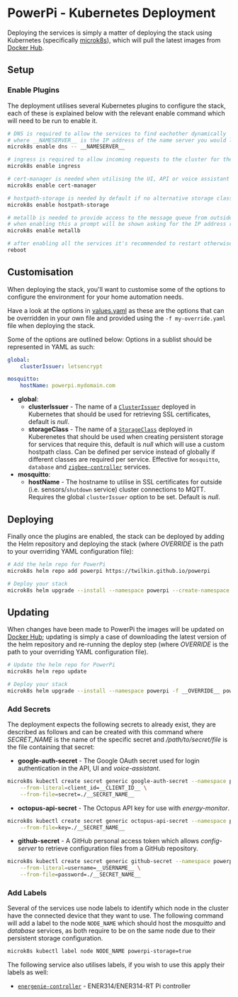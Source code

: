 # PowerPi - Kubernetes Deployment

Deploying the services is simply a matter of deploying the stack using Kubernetes (specifically [microk8s](https://microk8s.io/)), which will pull the latest images from [Docker Hub](https://hub.docker.com/u/twilkin).

## Setup

### Enable Plugins

The deployment utilises several Kubernetes plugins to configure the stack, each of these is explained below with the relevant enable command which will need to be run to enable it.

```bash
# DNS is required to allow the services to find eachother dynamically
# where __NAMESERVER__ is the IP address of the name server you would like to use, probably your router so DNS lookups for devices work inside the cluster
microk8s enable dns -- __NAMESERVER__

# ingress is required to allow incoming requests to the cluster for the UI, API or voice assistant integration.
microk8s enable ingress

# cert-manager is needed when utilising the UI, API or voice assistant integration to get HTTPS using an SSL certificate
microk8s enable cert-manager

# hostpath-storage is needed by default if no alternative storage class is provided instead
microk8s enable hostpath-storage

# metallb is needed to provide access to the message queue from outside the cluster (i.e. for sensors to generate messages)
# when enabling this a prompt will be shown asking for the IP address range for the load-balancer
microk8s enable metallb

# after enabling all the services it's recommended to restart otherwise you may have issues with ingress not working
reboot
```

## Customisation

When deploying the stack, you'll want to customise some of the options to configure the environment for your home automation needs.

Have a look at the options in [values.yaml](./values.yaml) as these are the options that can be overridden in your own file and provided using the `-f my-override.yaml` file when deploying the stack.

Some of the options are outlined below:
Options in a sublist should be represented in YAML as such:

```yaml
global:
    clusterIssuer: letsencrypt

mosquitto:
    hostName: powerpi.mydomain.com
```

- **global**:
    - **clusterIssuer** - The name of a [`ClusterIssuer`](https://cert-manager.io/docs/concepts/issuer/) deployed in Kubernetes that should be used for retrieving SSL certificates, default is _null_.
    - **storageClass** - The name of a [`StorageClass`](https://kubernetes.io/docs/concepts/storage/storage-classes/) deployed in Kuberenetes that should be used when creating persistent storage for services that require this, default is _null_ which will use a custom hostpath class. Can be defined per service instead of globally if different classes are required per service. Effective for `mosquitto`, `database` and [`zigbee-controller`](../controllers/zigbee/README.md) services.
- **mosquitto**:
    - **hostName** - The hostname to utilise in SSL certificates for outside (i.e. sensors/`shutdown` service) cluster connections to MQTT. Requires the global `clusterIssuer` option to be set. Default is _null_.

## Deploying

Finally once the plugins are enabled, the stack can be deployed by adding the Helm repository and deploying the stack (where _OVERRIDE_ is the path to your overriding YAML configuration file):

```bash
# Add the helm repo for PowerPi
microk8s helm repo add powerpi https://twilkin.github.io/powerpi

# Deploy your stack
microk8s helm upgrade --install --namespace powerpi --create-namespace -f __OVERRIDE__ powerpi powerpi/powerpi
```

## Updating

When changes have been made to PowerPi the images will be updated on [Docker Hub](https://hub.docker.com/u/twilkin); updating is simply a case of downloading the latest version of the helm repository and re-running the deploy step (where _OVERRIDE_ is the path to your overriding YAML configuration file).

```bash
# Update the helm repo for PowerPi
microk8s helm repo update

# Deploy your stack
microk8s helm upgrade --install --namespace powerpi -f __OVERRIDE__ powerpi powerpi/powerpi
```

### Add Secrets

The deployment expects the following secrets to already exist, they are described as follows and can be created with this command where _SECRET_NAME_ is the name of the specific secret and _/path/to/secret/file_ is the file containing that secret:

- **google-auth-secret** - The Google OAuth secret used for login authentication in the API, UI and _voice-assistant_.

```bash
microk8s kubectl create secret generic google-auth-secret --namespace powerpi \
    --from-literal=client_id=__CLIENT_ID__ \
    --from-file=secret=./__SECRET_NAME__
```

- **octopus-api-secret** - The Octopus API key for use with _energy-monitor_.

```bash
microk8s kubectl create secret generic octopus-api-secret --namespace powerpi \
    --from-file=key=./__SECRET_NAME__
```

- **github-secret** - A GitHub personal access token which allows _config-server_ to retrieve configuration files from a GitHub repository.

```bash
microk8s kubectl create secret generic github-secret --namespace powerpi \
    --from-literal=username=__USERNAME__ \
    --from-file=password=./__SECRET_NAME__
```

### Add Labels

Several of the services use node labels to identify which node in the cluster have the connected device that they want to use. The following command will add a label to the node `NODE_NAME` which should host the _mosquitto_ and _database_ services, as both require to be on the same node due to their persistent storage configuration.

```bash
microk8s kubectl label node NODE_NAME powerpi-storage=true
```

The following service also utilises labels, if you wish to use this apply their labels as well:

- [`energenie-controller`](../controllers/energenie/README.md#kubernetes) - ENER314/ENER314-RT Pi controller

